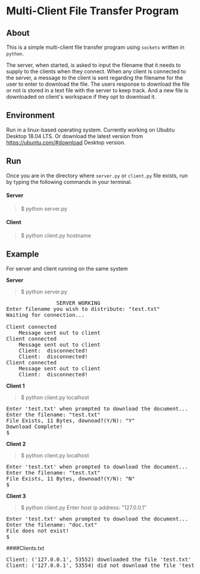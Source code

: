 # Multi-Client File Transfer Program
## About 
This is a simple multi-client file transfer program using `sockets` written in `python`. 

The server, when started, is asked to input the filename that it needs to supply to the clients when they connect. When any client is connected to the server, a message to the client is sent regarding the filename for the user to enter to download the file. 
The users response to download the file or not is stored in a text file with the server to keep track. And a new file is downloaded on client's workspace if they opt to download it.
## Environment
Run in a linux-based operating system. Currently working on Ububtu Desktop 18.04 LTS.
Or download the latest version from https://ubuntu.com/#download Desktop version.

## Run
Once you are in the directory where `server.py` or `client.py` file exists, run by typing the following commands in your terminal.

#### Server
> $ python server.py

#### Client
> $ python client.py hostname

## Example
For server and client running on the same system

**Server**
> $ python server.py
<pre>
				SERVER WORKING 
Enter filename you wish to distribute: "test.txt"
Waiting for connection...

Client connected <ip: ('127.0.0.1.,53552)>
	Message sent out to client <ip: ('127.0.0.1',53552)>
Client connected <ip: ('127.0.0.1.,53554)>
	Message sent out to client <ip: ('127.0.0.1.,53554)>
	Client: <ip: ('127.0.0.1.,53552)> disconnected!
	Client: <ip: ('127.0.0.1.,53554)> disconnected!
Client connected <ip: ('127.0.0.1.,53556)>
	Message sent out to client <ip: ('127.0.0.1.,53556)>
	Client: <ip: ('127.0.0.1.,53556)> disconnected!
</pre>


**Client 1**
> $ python client.py localhost

<pre>
Enter 'test.txt' when prompted to download the document...
Enter the filename: "test.txt"
File Exists, 11 Bytes, downoad?(Y/N): "Y"
Download Complete!
$
</pre>
**Client 2**
> $ python client.py localhost

<pre>
Enter 'test.txt' when prompted to download the document...
Enter the filename: "test.txt"
File Exists, 11 Bytes, downoad?(Y/N): "N"
$
</pre>

**Client 3**
> $ python client.py
> Enter host ip address: "127.0.0.1"
<pre>
Enter 'test.txt' when prompted to download the document...
Enter the filename: "doc.txt"
File does not exist!
$
</pre>

####Clients.txt 
<pre>
Client: ('127.0.0.1', 53552) downloaded the file 'test.txt'
Client: ('127.0.0.1', 53554) did not download the file 'test.txt'
</pre>

